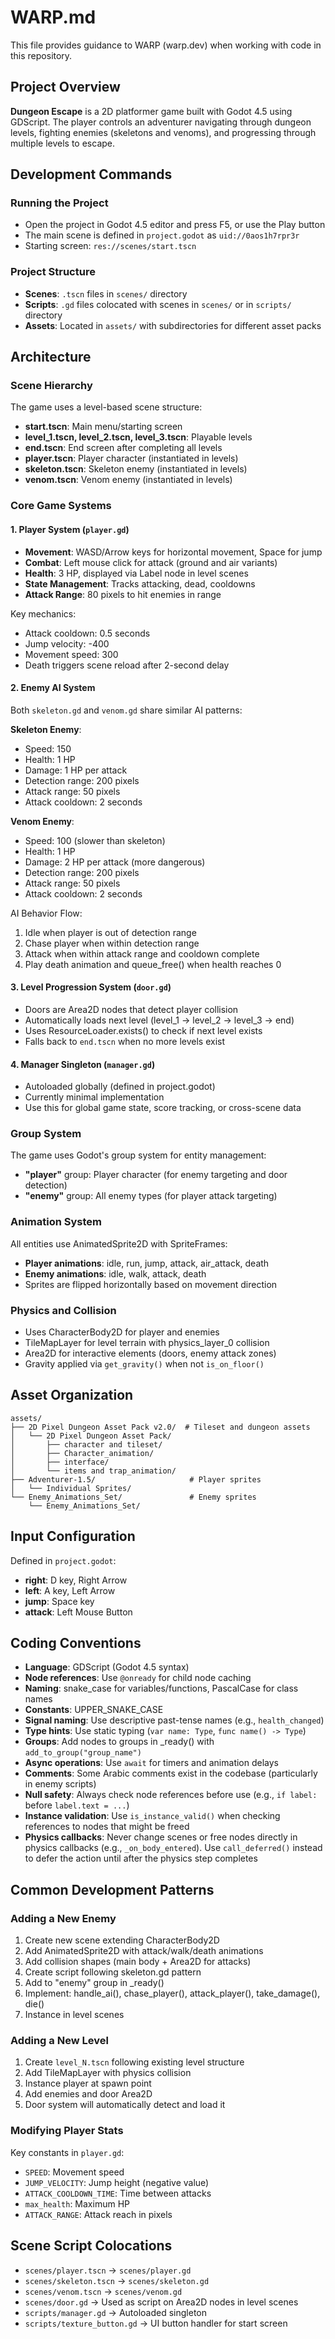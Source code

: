 # WARP.md

This file provides guidance to WARP (warp.dev) when working with code in this repository.

## Project Overview

**Dungeon Escape** is a 2D platformer game built with Godot 4.5 using GDScript. The player controls an adventurer navigating through dungeon levels, fighting enemies (skeletons and venoms), and progressing through multiple levels to escape.

## Development Commands

### Running the Project
- Open the project in Godot 4.5 editor and press F5, or use the Play button
- The main scene is defined in `project.godot` as `uid://0aos1h7rpr3r`
- Starting screen: `res://scenes/start.tscn`

### Project Structure
- **Scenes**: `.tscn` files in `scenes/` directory
- **Scripts**: `.gd` files colocated with scenes in `scenes/` or in `scripts/` directory  
- **Assets**: Located in `assets/` with subdirectories for different asset packs

## Architecture

### Scene Hierarchy
The game uses a level-based scene structure:
- **start.tscn**: Main menu/starting screen
- **level_1.tscn, level_2.tscn, level_3.tscn**: Playable levels
- **end.tscn**: End screen after completing all levels
- **player.tscn**: Player character (instantiated in levels)
- **skeleton.tscn**: Skeleton enemy (instantiated in levels)
- **venom.tscn**: Venom enemy (instantiated in levels)

### Core Game Systems

#### 1. Player System (`player.gd`)
- **Movement**: WASD/Arrow keys for horizontal movement, Space for jump
- **Combat**: Left mouse click for attack (ground and air variants)
- **Health**: 3 HP, displayed via Label node in level scenes
- **State Management**: Tracks attacking, dead, cooldowns
- **Attack Range**: 80 pixels to hit enemies in range

Key mechanics:
- Attack cooldown: 0.5 seconds
- Jump velocity: -400
- Movement speed: 300
- Death triggers scene reload after 2-second delay

#### 2. Enemy AI System
Both `skeleton.gd` and `venom.gd` share similar AI patterns:

**Skeleton Enemy**:
- Speed: 150
- Health: 1 HP
- Damage: 1 HP per attack
- Detection range: 200 pixels
- Attack range: 50 pixels
- Attack cooldown: 2 seconds

**Venom Enemy**:
- Speed: 100 (slower than skeleton)
- Health: 1 HP
- Damage: 2 HP per attack (more dangerous)
- Detection range: 200 pixels
- Attack range: 50 pixels
- Attack cooldown: 2 seconds

AI Behavior Flow:
1. Idle when player is out of detection range
2. Chase player when within detection range
3. Attack when within attack range and cooldown complete
4. Play death animation and queue_free() when health reaches 0

#### 3. Level Progression System (`door.gd`)
- Doors are Area2D nodes that detect player collision
- Automatically loads next level (level_1 → level_2 → level_3 → end)
- Uses ResourceLoader.exists() to check if next level exists
- Falls back to `end.tscn` when no more levels exist

#### 4. Manager Singleton (`manager.gd`)
- Autoloaded globally (defined in project.godot)
- Currently minimal implementation
- Use this for global game state, score tracking, or cross-scene data

### Group System
The game uses Godot's group system for entity management:
- **"player"** group: Player character (for enemy targeting and door detection)
- **"enemy"** group: All enemy types (for player attack targeting)

### Animation System
All entities use AnimatedSprite2D with SpriteFrames:
- **Player animations**: idle, run, jump, attack, air_attack, death
- **Enemy animations**: idle, walk, attack, death
- Sprites are flipped horizontally based on movement direction

### Physics and Collision
- Uses CharacterBody2D for player and enemies
- TileMapLayer for level terrain with physics_layer_0 collision
- Area2D for interactive elements (doors, enemy attack zones)
- Gravity applied via `get_gravity()` when not `is_on_floor()`

## Asset Organization

```
assets/
├── 2D Pixel Dungeon Asset Pack v2.0/  # Tileset and dungeon assets
│   └── 2D Pixel Dungeon Asset Pack/
│       ├── character and tileset/
│       ├── Character_animation/
│       ├── interface/
│       └── items and trap_animation/
├── Adventurer-1.5/                     # Player sprites
│   └── Individual Sprites/
└── Enemy_Animations_Set/               # Enemy sprites
    └── Enemy_Animations_Set/
```

## Input Configuration

Defined in `project.godot`:
- **right**: D key, Right Arrow
- **left**: A key, Left Arrow  
- **jump**: Space key
- **attack**: Left Mouse Button

## Coding Conventions

- **Language**: GDScript (Godot 4.5 syntax)
- **Node references**: Use `@onready` for child node caching
- **Naming**: snake_case for variables/functions, PascalCase for class names
- **Constants**: UPPER_SNAKE_CASE
- **Signal naming**: Use descriptive past-tense names (e.g., `health_changed`)
- **Type hints**: Use static typing (`var name: Type`, `func name() -> Type`)
- **Groups**: Add nodes to groups in _ready() with `add_to_group("group_name")`
- **Async operations**: Use `await` for timers and animation delays
- **Comments**: Some Arabic comments exist in the codebase (particularly in enemy scripts)
- **Null safety**: Always check node references before use (e.g., `if label:` before `label.text = ...`)
- **Instance validation**: Use `is_instance_valid()` when checking references to nodes that might be freed
- **Physics callbacks**: Never change scenes or free nodes directly in physics callbacks (e.g., `_on_body_entered`). Use `call_deferred()` instead to defer the action until after the physics step completes

## Common Development Patterns

### Adding a New Enemy
1. Create new scene extending CharacterBody2D
2. Add AnimatedSprite2D with attack/walk/death animations
3. Add collision shapes (main body + Area2D for attacks)
4. Create script following skeleton.gd pattern
5. Add to "enemy" group in _ready()
6. Implement: handle_ai(), chase_player(), attack_player(), take_damage(), die()
7. Instance in level scenes

### Adding a New Level
1. Create `level_N.tscn` following existing level structure
2. Add TileMapLayer with physics collision
3. Instance player at spawn point
4. Add enemies and door Area2D
5. Door system will automatically detect and load it

### Modifying Player Stats
Key constants in `player.gd`:
- `SPEED`: Movement speed
- `JUMP_VELOCITY`: Jump height (negative value)
- `ATTACK_COOLDOWN_TIME`: Time between attacks
- `max_health`: Maximum HP
- `ATTACK_RANGE`: Attack reach in pixels

## Scene Script Colocations

- `scenes/player.tscn` → `scenes/player.gd`
- `scenes/skeleton.tscn` → `scenes/skeleton.gd`
- `scenes/venom.tscn` → `scenes/venom.gd`
- `scenes/door.gd` → Used as script on Area2D nodes in level scenes
- `scripts/manager.gd` → Autoloaded singleton
- `scripts/texture_button.gd` → UI button handler for start screen
